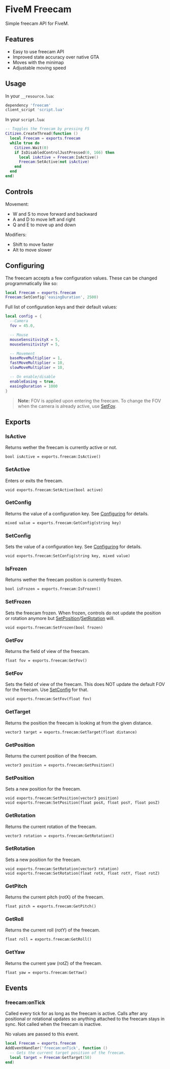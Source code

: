 FiveM Freecam
=============

Simple freecam API for FiveM.

Features
--------

- Easy to use freecam API
- Improved state accuracy over native GTA
- Moves with the minimap
- Adjustable moving speed

Usage
-----

In your `__resource.lua`:
```lua
dependency 'freecam'
client_script 'script.lua'
```

In your `script.lua`:
```lua
-- Toggles the freecam by pressing F5
Citizen.CreateThread(function ()
  local Freecam = exports.freecam
  while true do
    Citizen.Wait(0)
    if IsDisabledControlJustPressed(0, 166) then
      local isActive = Freecam:IsActive()
      Freecam:SetActive(not isActive)
    end
  end
end)
```

Controls
--------

Movement:
- W and S to move forward and backward
- A and D to move left and right
- Q and E to move up and down

Modifiers:
- Shift to move faster
- Alt to move slower

Configuring
-----------

The freecam accepts a few configuration values. These can be changed
programmatically like so:

```lua
local Freecam = exports.freecam
Freecam:SetConfig('easingDuration', 2500)
```

Full list of configuration keys and their default values:

```lua
local config = {
  --Camera
  fov = 45.0,

  -- Mouse
  mouseSensitivityX = 5,
  mouseSensitivityY = 5,

  -- Movement
  baseMoveMultiplier = 1,
  fastMoveMultiplier = 10,
  slowMoveMultiplier = 10,

  -- On enable/disable
  enableEasing = true,
  easingDuration = 1000
}
```

> **Note:** FOV is applied upon entering the freecam. To change the FOV when
> the camera is already active, use [SetFov](#SetFov).

Exports
-------

### IsActive
Returns wether the freecam is currently active or not.

```
bool isActive = exports.freecam:IsActive()
```

### SetActive
Enters or exits the freecam.

```
void exports.freecam:SetActive(bool active)
```

### GetConfig
Returns the value of a configuration key.
See [Configuring](#configuring) for details.

```
mixed value = exports.freecam:GetConfig(string key)
```

### SetConfig
Sets the value of a configuration key.
See [Configuring](#configuring) for details.

```
void exports.freecam:SetConfig(string key, mixed value)
```

### IsFrozen
Returns wether the freecam position is currently frozen.

```
bool isFrozen = exports.freecam:IsFrozen()
```

### SetFrozen
Sets the freecam frozen. When frozen, controls do not update the position or
rotation anymore but [SetPosition](#setposition)/[SetRotation](#setrotation) will.

```
void exports.freecam:SetFrozen(bool frozen)
```

### GetFov
Returns the field of view of the freecam.

```
float fov = exports.freecam:GetFov()
```

### SetFov
Sets the field of view of the freecam. This does NOT update the default FOV for
the freecam. Use [SetConfig](#setconfig) for that.

```
void exports.freecam:SetFov(float fov)
```

### GetTarget
Returns the position the freecam is looking at from the given distance.

```
vector3 target = exports.freecam:GetTarget(float distance)
```

### GetPosition
Returns the current position of the freecam.

```
vector3 position = exports.freecam:GetPosition()
```

### SetPosition
Sets a new position for the freecam.

```
void exports.freecam:SetPosition(vector3 position)
void exports.freecam:SetPosition(float posX, float posY, float posZ)
```

### GetRotation
Returns the current rotation of the freecam.

```
vector3 rotation = exports.freecam:GetRotation()
```

### SetRotation
Sets a new position for the freecam.

```
void exports.freecam:SetRotation(vector3 rotation)
void exports.freecam:SetRotation(float rotX, float rotY, float rotZ)
```

### GetPitch
Returns the current pitch (rotX) of the freecam.

```
float pitch = exports.freecam:GetPitch()
```

### GetRoll
Returns the current roll (rotY) of the freecam.

```
float roll = exports.freecam:GetRoll()
```

### GetYaw
Returns the current yaw (rotZ) of the freecam.

```
float yaw = exports.freecam:GetYaw()
```

Events
------

### freecam:onTick

Called every tick for as long as the freecam is active. Calls after any
positional or rotational updates so anything attached to the freecam stays
in sync. Not called when the freecam is inactive.

No values are passed to this event.

```lua
local Freecam = exports.freecam
AddEventHandler('freecam:onTick', function ()
  -- Gets the current target position of the freecam.
  local target = Freecam:GetTarget(50)
end)
